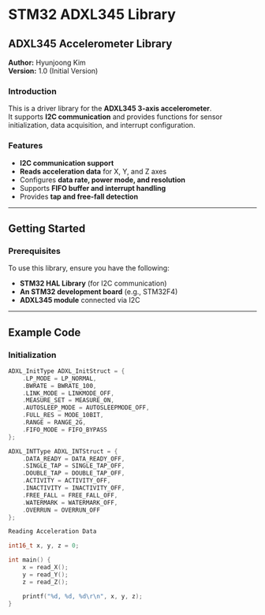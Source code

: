 # STM32 ADXL345 Library

## ADXL345 Accelerometer Library

**Author:** Hyunjoong Kim  
**Version:** 1.0 (Initial Version)  

### Introduction
This is a driver library for the **ADXL345 3-axis accelerometer**.  
It supports **I2C communication** and provides functions for sensor initialization, data acquisition, and interrupt configuration.

### Features
- **I2C communication support**
- **Reads acceleration data** for X, Y, and Z axes
- Configures **data rate, power mode, and resolution**
- Supports **FIFO buffer and interrupt handling**
- Provides **tap and free-fall detection**

---

## Getting Started

### Prerequisites
To use this library, ensure you have the following:
- **STM32 HAL Library** (for I2C communication)
- **An STM32 development board** (e.g., STM32F4)
- **ADXL345 module** connected via I2C

---

## Example Code

### Initialization

```c
ADXL_InitType ADXL_InitStruct = {
    .LP_MODE = LP_NORMAL,
    .BWRATE = BWRATE_100,
    .LINK_MODE = LINKMODE_OFF,
    .MEASURE_SET = MEASURE_ON,
    .AUTOSLEEP_MODE = AUTOSLEEPMODE_OFF,
    .FULL_RES = MODE_10BIT,
    .RANGE = RANGE_2G,
    .FIFO_MODE = FIFO_BYPASS
};

ADXL_INTType ADXL_INTStruct = {
    .DATA_READY = DATA_READY_OFF,
    .SINGLE_TAP = SINGLE_TAP_OFF,
    .DOUBLE_TAP = DOUBLE_TAP_OFF,
    .ACTIVITY = ACTIVITY_OFF,
    .INACTIVITY = INACTIVITY_OFF,
    .FREE_FALL = FREE_FALL_OFF,
    .WATERMARK = WATERMARK_OFF,
    .OVERRUN = OVERRUN_OFF
};

Reading Acceleration Data

int16_t x, y, z = 0;

int main() {
    x = read_X();
    y = read_Y();
    z = read_Z();

    printf("%d, %d, %d\r\n", x, y, z);
}
